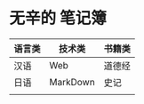 # 无辛的 笔记簿

| 语言类 | 技术类   | 书籍类 |
| ------ | -------- | ------ |
| 汉语   | Web      | 道德经 |
| 日语   | MarkDown | 史记   |
|        |          |        |

